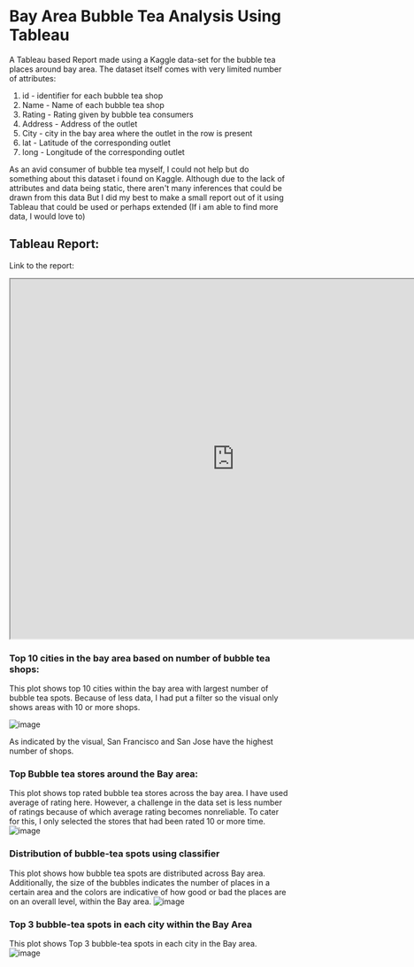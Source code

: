 # Bay Area Bubble Tea Analysis Using Tableau
A Tableau based Report made using a Kaggle data-set for the bubble tea places around bay area. The dataset itself comes with very limited number of attributes:

1. id - identifier for each bubble tea shop
2. Name - Name of each bubble tea shop
3. Rating - Rating given by bubble tea consumers
4. Address - Address of the outlet
5. City - city in the bay area where the outlet in the row is present
6. lat - Latitude of the corresponding outlet
7. long - Longitude of the corresponding outlet

As an avid consumer of bubble tea myself, I could not help but do something about this dataset i found on Kaggle. Although due to the lack of attributes and data being static, there aren't many inferences that could be drawn from this data But I did my best to make a small report out of it using Tableau that could be used or perhaps extended (If i am able to find more data, I would love to)

## Tableau Report:

Link to the report: 
<iframe src="https://public.tableau.com/views/bubbleteaanalysis/Dashboard1?:language=en-US&:display_count=n&:origin=viz_share_link:showVizHome=no&:embed=true"
 width="810px" height="650px"></iframe>
 
### Top 10 cities in the bay area based on number of bubble tea shops:
This plot shows top 10 cities within the bay area with largest number of bubble tea spots. Because of less data, I had put a filter so the visual only shows areas with 10 or more shops. 

![image](https://github.com/yumnazia/BayAreaBubbleTeaAnalysis/assets/12965968/76b4da96-045f-414b-a242-a24dbad373f8)

As indicated by the visual, San Francisco and San Jose have the highest number of shops. 

### Top Bubble tea stores around the Bay area:
This plot shows top rated bubble tea stores across the bay area. I have used average of rating here. However, a challenge in the data set is less number of ratings because of which average rating becomes nonreliable. To cater for this, I only selected the stores that had been rated 10 or more time.  
![image](https://github.com/yumnazia/BayAreaBubbleTeaAnalysis/assets/12965968/8d47d57f-b2f4-4a1e-a36b-77e5d1d060e2)

### Distribution of bubble-tea spots using classifier 
This plot shows how bubble tea spots are distributed across Bay area. Additionally, the size of the bubbles indicates the number of places in a certain area and the colors are indicative of how good or bad the places are on an overall level, within the Bay area. 
![image](https://github.com/yumnazia/BayAreaBubbleTeaAnalysis/assets/12965968/d6660aae-0ca0-4de0-8143-c56fb9882ce5)

### Top 3 bubble-tea spots in each city within the Bay Area
This plot shows Top 3 bubble-tea spots in each city in the Bay area. 
![image](https://github.com/yumnazia/BayAreaBubbleTeaAnalysis/assets/12965968/ec16414f-374e-479f-b16a-7052dfdc25b8)
